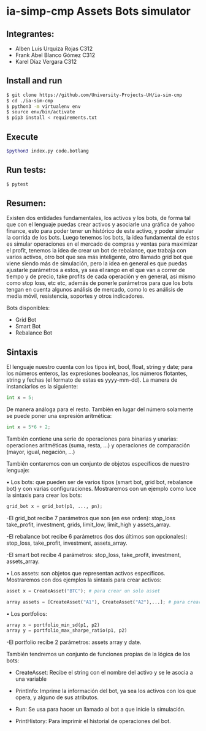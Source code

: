 # ia-simp-cmp Assets Bots simulator

## Integrantes:
- Alben Luis Urquiza Rojas C312
- Frank Abel Blanco Gómez C312
- Karel Díaz Vergara C312

## Install and run

``` bash
$ git clone https://github.com/University-Projects-UH/ia-sim-cmp
$ cd ./ia-sim-cmp
$ python3 -m virtualenv env
$ source env/bin/activate
$ pip3 install < requirements.txt
```

## Execute

```bash
$python3 index.py code.botlang
```

## Run tests:

``` bash
$ pytest
```

## Resumen:

Existen dos entidades fundamentales, los activos y los bots, de forma tal que con el lenguaje puedas crear activos y asociarle una gráfica de yahoo finance, esto para poder tener un histórico de este activo, y poder simular la corrida de los bots.
Luego tenemos los bots, la idea fundamental de estos es simular operaciones en el mercado de compras y ventas para maximizar el profit, tenemos la idea de crear un bot de rebalance, que trabaja con varios activos, otro bot que sea más inteligente, otro llamado grid bot que viene siendo más de simulación, pero la idea en general es que puedas ajustarle parámetros a estos, ya sea el rango en el que van a correr de tiempo y de precio, take profits de cada operación y en general, así mismo como stop loss, etc etc, además de ponerle parámetros para que los bots tengan en cuenta algunos análisis de mercado, como lo es análisis de media móvil, resistencia, soportes y otros indicadores.

Bots disponibles:
- Grid Bot
- Smart Bot
- Rebalance Bot

## Sintaxis

El lenguaje nuestro cuenta con los tipos int, bool, float, string y date; para los números enteros, las expresiones booleanas, los números flotantes, string y fechas (el formato de estas es yyyy-mm-dd). La manera de instanciarlos es la siguiente: 

```python
int x = 5;
```

De manera análoga para el resto. También en lugar del número solamente se puede poner una expresión aritmética: 

```python
int x = 5*6 + 2;
```

También contiene una serie de operaciones para binarias y unarias: operaciones aritméticas (suma, resta, ...) y operaciones de comparación (mayor, igual, negación, ...)

También contaremos con un conjunto de objetos específicos de nuestro lenguaje:

$\bullet$ Los bots: que pueden ser de varios tipos (smart bot, grid bot, rebalance bot) y con varias configuraciones. Mostraremos con un ejemplo como luce la sintaxis para crear los bots: 

``` python
grid_bot x = grid_bot(p1, ..., pn);
```

-El grid\_bot recibe 7 parámetros que son (en ese orden): stop\_loss take\_profit, investment, grids, limit\_low, limit\_high y assets\_array.  

-El rebalance bot recibe 6 parámetros (los dos últimos son opcionales): stop\_loss, take\_profit, investment, assets\_array.  

-El smart bot recibe 4 parámetros: stop\_loss, take\_profit, investment, assets\_array.  

$\bullet$ Los assets: son objetos que representan activos específicos. Mostraremos con dos ejemplos la sintaxis para crear activos:

```python
asset x = CreateAsset("BTC"); # para crear un solo asset
```

``` python
array assets = [CreateAsset("A1"), CreateAsset("A2"),...]; # para crear un array de asset 
```

$\bullet$ Los portfolios:

``` python
array x = portfolio_min_sd(p1, p2)
array y = portfolio_max_sharpe_ratio(p1, p2)
```

-El portfolio recibe 2 parámetros: assets array y date.

También tendremos un conjunto de funciones propias de la lógica de los bots: 

- CreateAsset: Recibe el string con el nombre del activo y se le asocia a una variable

- PrintInfo: Imprime la información del bot, ya sea los activos con los que opera, y alguno de sus atributos.

- Run: Se usa para hacer un llamado al bot a que inicie la simulación.

- PrintHistory: Para imprimir el historial de operaciones del bot.
